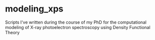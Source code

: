 # modeling_xps
Scripts I've written during the course of my PhD for the computational modeling of X-ray photoelectron spectroscopy using Density Functional Theory
